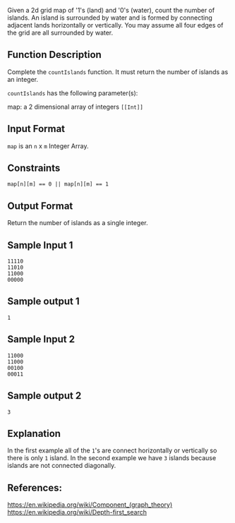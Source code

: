 Given a 2d grid map of '1's (land) and '0's (water), count the number of islands. An island is surrounded by water and is formed by connecting adjacent lands horizontally or vertically. You may assume all four edges of the grid are all surrounded by water.


## Function Description

Complete the `countIslands` function. It must return the number of islands as an integer.

`countIslands` has the following parameter(s):

map: a 2 dimensional array of integers `[[Int]]`


## Input Format

`map` is an `n` x `m` Integer Array.


## Constraints

`map[n][m] == 0 || map[n][m] == 1`


## Output Format

Return the number of islands as a single integer.


## Sample Input 1

```
11110
11010
11000
00000
```

## Sample output 1

`1`

## Sample Input 2

```
11000
11000
00100
00011
```

## Sample output 2

`3`


## Explanation

In the first example all of the `1`'s are connect horizontally or vertically so there is only `1` island. In the second example we have `3` islands because islands are not connected diagonally.


## References:

https://en.wikipedia.org/wiki/Component_(graph_theory)
https://en.wikipedia.org/wiki/Depth-first_search
